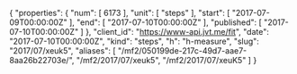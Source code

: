 {
  "properties": {
    "num": [
      6173
    ],
    "unit": [
      "steps"
    ],
    "start": [
      "2017-07-09T00:00:00Z"
    ],
    "end": [
      "2017-07-10T00:00:00Z"
    ],
    "published": [
      "2017-07-10T00:00:00Z"
    ]
  },
  "client_id": "https://www-api.jvt.me/fit",
  "date": "2017-07-10T00:00:00Z",
  "kind": "steps",
  "h": "h-measure",
  "slug": "2017/07/xeuk5",
  "aliases": [
    "/mf2/050199de-217c-49d7-aae7-8aa26b22703e/",
    "/mf2/2017/07/xeuk5",
    "/mf2/2017/07/xeuK5"
  ]
}
